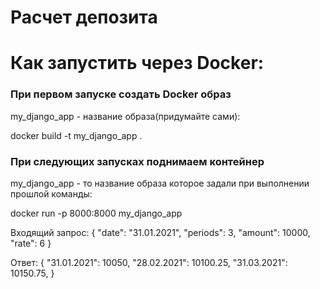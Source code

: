 # Расчет депозита

# Как запустить через Docker:

### При первом запуске создать Docker образ
my_django_app - название образа(придумайте сами):

docker build -t my_django_app .

### При следующих запусках поднимаем контейнер
my_django_app - то название образа которое задали при выполнении прошлой команды:

docker run -p 8000:8000 my_django_app


Входящий запрос:
{
    "date": "31.01.2021",
    "periods": 3,
    "amount": 10000,
    "rate": 6
}

Ответ:
{
    "31.01.2021": 10050,
    "28.02.2021": 10100.25,
    "31.03.2021": 10150.75,
}
